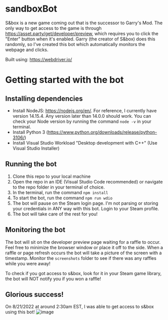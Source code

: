 # sandboxBot
S&box is a new game coming out that is the successor to Garry's Mod. The only way to get access to the game is through https://asset.party/get/developer/preview, which requires you to click the "Enter" button when it's enabled. Garry (the creator of S&box) does this randomly, so I've created this bot which automatically monitors the webpage and clicks.

Built using: https://webdriver.io/

# Getting started with the bot

## Installing dependencies
* Install NodeJS: https://nodejs.org/en/. For reference, I currently have version 14.15.4. Any version later than 14.0.0 should work. You can check your Node version by running the command ```node -v``` in your terminal.
* Install Python 3 (https://www.python.org/downloads/release/python-3106/)
* Install Visual Studio Workload "Desktop development with C++" (Use Visual Studio Installer)

## Running the bot
1. Clone this repo to your local machine
2. Open the repo in an IDE (Visual Studio Code recommended) or navigate to the repo folder in your terminal of choice.
3. In the terminal, run the command ```npm install```
4. To start the bot, run the command ```npm run wdio```
5. The bot will pause on the Steam login page. I'm not parsing or storing your credentials in ANY way with this bot. Login to your Steam profile.
6. The bot will take care of the rest for you!

## Monitoring the bot
The bot will sit on the developer preview page waiting for a raffle to occur. Feel free to minimize the browser window or place it off to the side. When a raffle or page refresh occurs the bot will take a picture of the screen with a timestamp. Monitor the ```screenshots``` folder to see if there was any raffles while you were away!

To check if you got access to s&box, look for it in your Steam game library, the bot will NOT notify you if you won a raffle!

## Glorious success!
On 8/21/2022 at around 2:30am EST, I was able to get access to s&box using this bot!
![image](https://user-images.githubusercontent.com/16530058/185804973-06a83372-758e-4d26-a22f-4080933f06b1.png)
